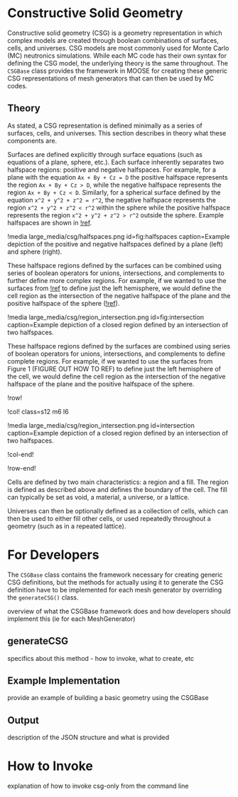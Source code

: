 # Constructive Solid Geometry

Constructive solid geometry (CSG) is a geometry representation in which complex models are created through boolean combinations of surfaces, cells, and universes.
CSG models are most commonly used for Monte Carlo (MC) neutronics simulations.
While each MC code has their own syntax for defining the CSG model, the underlying theory is the same throughout.
The `CSGBase` class provides the framework in MOOSE for creating these generic CSG representations of mesh generators that can then be used by MC codes.

## Theory

As stated, a CSG representation is defined minimally as a series of surfaces, cells, and universes.
This section describes in theory what these components are.

Surfaces are defined explicitly through surface equations (such as equations of a plane, sphere, etc.).
Each surface inherently separates two halfspace regions: positive and negative halfspaces.
For example, for a plane with the equation `Ax + By + Cz = D` the positive halfspace represents the region `Ax + By + Cz > D`, while the negative halfspace represents the region `Ax + By + Cz < D`. Similarly, for a spherical surface defined by the equation `x^2 + y^2 + z^2 = r^2`, the negative halfspace represents the region `x^2 + y^2 + z^2 < r^2` within the sphere while the positive halfspace represents the region `x^2 + y^2 + z^2 > r^2` outside the sphere.
Example halfspaces are shown in [!ref](fig:halfspaces).

!media large_media/csg/halfspaces.png
       id=fig:halfspaces
       caption=Example depiction of the positive and negative halfspaces defined by a plane (left) and sphere (right).

These halfspace regions defined by the surfaces can be combined using series of boolean operators for unions, intersections, and complements to further define more complex regions.
For example, if we wanted to use the surfaces from [!ref](fig:halfspaces) to define just the left hemisphere, we would define the cell region as the intersection of the negative halfspace of the plane and the positive halfspace of the sphere ([!ref](fig:intersection)).

!media large_media/csg/region_intersection.png
       id=fig:intersection
       caption=Example depiction of a closed region defined by an intersection of two halfspaces.

These halfspace regions defined by the surfaces are combined using series of boolean operators for unions, intersections, and complements to define complete regions.
For example, if we wanted to use the surfaces from Figure 1 (FIGURE OUT HOW TO REF) to define just the left hemisphere of the cell, we would define the cell region as the intersection of the negative halfspace of the plane and the positive halfspace of the sphere.

!row!

!col! class=s12 m6 l6

!media large_media/csg/region_intersection.png
       id=intersection
       caption=Example depiction of a closed region defined by an intersection of two halfspaces.

!col-end!

!row-end!

Cells are defined by two main characteristics: a region and a fill.
The region is defined as described above and defines the boundary of the cell.
The fill can typically be set as void, a material, a universe, or a lattice.

Universes can then be optionally defined as a collection of cells, which can then be used to either fill other cells, or used repeatedly throughout a geometry (such as in a repeated lattice).

# For Developers

The `CSGBase` class contains the framework necessary for creating generic CSG definitions, but the methods for actually using it to generate the CSG definition have to be implemented for each mesh generator by overriding the `generateCSG()` class.


overview of what the CSGBase framework does and how developers should implement this (ie for each MeshGenerator)

## generateCSG

specifics about this method - how to invoke, what to create, etc

## Example Implementation

provide an example of building a basic geometry using the CSGBase

## Output

description of the JSON structure and what is provided

# How to Invoke

explanation of how to invoke csg-only from the command line
